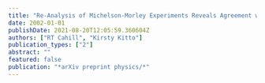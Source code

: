 ```yaml
---
title: "Re-Analysis of Michelson-Morley Experiments Reveals Agreement with COBE Cosmic Background Radiation Preferred Frame so Impacting on Interpretation of General Relativity"
date: 2002-01-01
publishDate: 2021-08-20T12:05:59.360604Z
authors: ["RT Cahill", "Kirsty Kitto"]
publication_types: ["2"]
abstract: ""
featured: false
publication: "*arXiv preprint physics/*"
---
```


